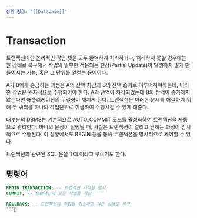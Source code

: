 ```yaml
---
상위 링크: "[[Database]]"
---
```

# Transaction
트랜잭션이란 논리적인 작업 셋을 모두 완벽하게 처리하거나, 처리하지 못할 경우에는 원 상태로 복구해서 작업의 일부만 적용되는 현상(Partial Update)이 발생하지 않게 만들어지는 기능, 혹은 그 단위를 일컫는 용어이다.

A가 B에게 송금하는 과정은 A의 잔액 차감과 B의 잔액 증가로 이루어져야하는데, 이러한 작업은 원자적으로 수행되어야 한다. A의 잔액이 차감되었는데 B의 잔액이 증가하지 않는다면 애플리케이션의 무결성이 깨지게 된다. 트랜잭션은 이러한 문제를 해결하기 위해 두 쿼리를 하나의 작업단위로 취급하여 수행시킬 수 있게 해준다.

대부분의 DBMS는 기본적으로 AUTO_COMMIT 모드를 활성화하여 트랜잭션을 자동으로 관리한다. 하나의 문장이 실행될 때, 사실은 트랜잭션이 열리고 닫히는 과정이 암시적으로 수행된다. 이 상황에서도 BEGIN 등을 통해 트랜잭션을 명시적으로 제어할 수 있다.

트랜잭션과 관련된 SQL 문을 TCL이라고 부르기도 한다.

## 명령어
```sql
BEGIN TRANSACTION; -- 트랜잭션 시작을 명시
COMMIT; -- 트랜잭션의 모든 작업을 저장

ROLLBACK; -- 트랜잭션의 작업을 취소하고 기존 상태로 복구
```
